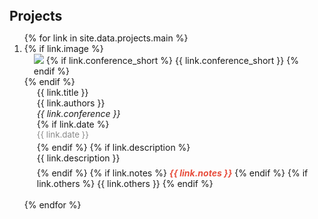 <h2 id="projects" style="margin-top: 40px; margin-bottom: 10px;">Projects</h2>

<div class="projects">
<ol class="bibliography">
{% for link in site.data.projects.main %}
  <li>
    <div class="pub-row">
      {% if link.image %}
      <div class="col-sm-3 abbr" style="position: relative;padding-right: 15px;padding-left: 15px;">
        <img src="{{ link.image }}" class="teaser img-fluid z-depth-1" style="max-width:100%;height:auto;">
        {% if link.conference_short %}
        <abbr class="badge">{{ link.conference_short }}</abbr>
        {% endif %}
      </div>
      {% endif %}
      <div class="col-sm-9" style="position: relative;padding-right: 15px;padding-left: 20px;">
  <div class="title">{{ link.title }}</div>
  <div class="author">{{ link.authors }}</div>
  <div class="periodical"><em>{{ link.conference }}</em></div>
  {% if link.date %}
  <div class="project-date" style="color: #888; font-size: 0.95em; margin-bottom: 0.3em;">{{ link.date }}</div>
  {% endif %}
  {% if link.description %}
  <div class="project-description" style="margin-bottom: 0.5em;">{{ link.description }}</div>
  {% endif %}
  {% if link.notes %}
  <strong> <i style="color:#e74d3c">{{ link.notes }}</i></strong>
  {% endif %}
  {% if link.others %}
  {{ link.others }}
  {% endif %}
      </div>
    </div>
  </li>
  <br>
{% endfor %}
</ol>
</div>
